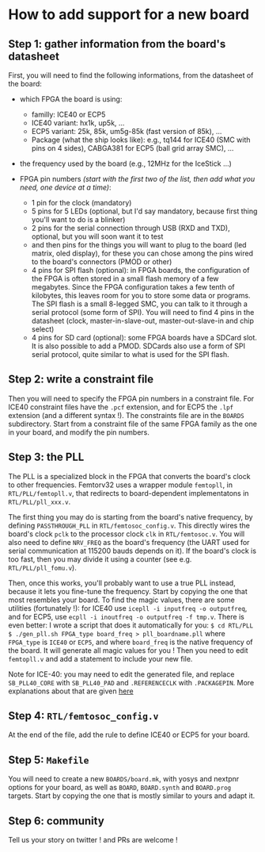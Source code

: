 How to add support for a new board
==================================

Step 1: gather information from the board's datasheet
-----------------------------------------------------

First, you will need to find the following informations, from the datasheet of the board:

- which FPGA the board is using:
   - familly: ICE40 or ECP5
   - ICE40 variant: hx1k, up5k, ...
   - ECP5 variant: 25k, 85k, um5g-85k (fast version of 85k), ...
   - Package (what the ship looks like): e.g., tq144 for ICE40 (SMC with pins on 4 sides), CABGA381 for ECP5 (ball grid array SMC), ...

- the frequency used by the board (e.g., 12MHz for the IceStick ...)

- FPGA pin numbers _(start with the first two of the list, then add what you need, one device at a time)_:
   - 1 pin for the clock (mandatory)
   - 5 pins for 5 LEDs (optional, but I'd say mandatory, because first thing you'll want to do is a blinker)
   - 2 pins for the serial connection through USB (RXD and TXD), optional, but you will soon want it to test
   - and then pins for the things you will want to plug to the board (led matrix, oled display), for these
     you can chose among the pins wired to the board's connectors (PMOD or other)
   - 4 pins for SPI flash (optional): in FPGA boards, the configuration of the FPGA is often stored in a small
     flash memory of a few megabytes. Since the FPGA configuration takes a few tenth of kilobytes, this leaves
     room for you to store some data or programs. The SPI flash is a small 8-legged SMC, you can talk to it
     through a serial protocol (some form of SPI). You will need to find 4 pins in the datasheet (clock,
     master-in-slave-out, master-out-slave-in and chip select)
   - 4 pins for SD card (optional): some FPGA boards have a SDCard slot. It is also possible to add a PMOD.
     SDCards also use a form of SPI serial protocol, quite similar to what is used for the SPI flash. 

Step 2: write a constraint file
-------------------------------

Then you will need to specify the FPGA pin numbers in a constraint
file. For ICE40 constraint files have the `.pcf` extension, and for
ECP5 the `.lpf` extension (and a different syntax !). The constraints
file are in the `BOARDS` subdirectory. Start from a constraint file of
the same FPGA family as the one in your board, and modify the pin
numbers.

Step 3: the PLL
---------------

The PLL is a specialized block in the FPGA that converts the board's
clock to other frequencies. Femtorv32 uses a wrapper module
`femtopll`, in `RTL/PLL/femtopll.v`, that redirects to board-dependent
implementatons in `RTL/PLL/pll_xxx.v`.

The first thing you may do is starting from the board's native
frequency, by defining `PASSTHROUGH_PLL` in
`RTL/femtosoc_config.v`. This directly wires the board's clock `pclk`
to the processor clock `clk` in `RTL/femtosoc.v`. You will also need
to define `NRV_FREQ` as the board's frequency (the UART used for
serial communication at 115200 bauds depends on it). If the board's
clock is too fast, then you may divide it using a counter (see
e.g. `RTL/PLL/pll_fomu.v`).

Then, once this works, you'll probably want to use a true PLL instead,
because it lets you fine-tune the frequency.  Start by copying the one
that most resembles your board. To find the magic values, there are
some utilities (fortunately !): for ICE40 use `icepll -i inputfreq -o
outputfreq`, and for ECP5, use `ecpll -i inoutfreq -o outputfreq -f
tmp.v`.  There is even better: I wrote a script that does it
automatically for you: ``` $ cd RTL/PLL $ ./gen_pll.sh FPGA_type
board_freq > pll_boardname.pll ``` where `FPGA_type` is `ICE40` or
`ECP5`, and where `board_freq` is the native frequency of the
board. It will generate all magic values for you ! Then you need to
edit `femtopll.v` and add a statement to include your new file.

Note for ICE-40: you may need to edit the generated file, and replace
`SB_PLL40_CORE` with `SB_PLL40_PAD` and `.REFERENCECLK` with
`.PACKAGEPIN`. More explanations about that are given
[here](https://github.com/mystorm-org/BlackIce-II/wiki/PLLs-Improved)



Step 4: `RTL/femtosoc_config.v`
-------------------------------

At the end of the file, add the rule to define ICE40 or ECP5 for your board.

Step 5: `Makefile`
------------------

You will need to create a new `BOARDS/board.mk`, with yosys and
nextpnr options for your board, as well as `BOARD`, `BOARD.synth` 
and `BOARD.prog` targets. Start by copying the one that is mostly
similar to yours and adapt it.

Step 6: community
-----------------

Tell us your story on twitter ! and PRs are welcome !